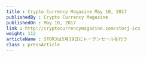 ```yaml
---
title : Crypto Currency Magazine May 10, 2017
publishedBy : Crypto Currency Magazine
publishedOn : May 10, 2017
link : http://cryptocurrencymagazine.com/storj-ico
weight: 112
articleName : STORJは5月19日にトークンセールを行う
class : pressArticle
---
```

